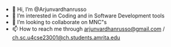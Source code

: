 - 👋 Hi, I’m @Arjunvardhanrusso
- 👀 I’m interested in Coding and in Software Development tools
- 💞️ I’m looking to collaborate on MNC"s
- 📫 How to reach me through arjunvardhanrusso@gmail.com / ch.sc.u4cse23001@ch.students.amrita.edu


<!---
Arjunvardhanrusso/Arjunvardhanrusso is a ✨ special ✨ repository because its `README.md` (this file) appears on your GitHub profile.
You can click the Preview link to take a look at your changes.
--->
